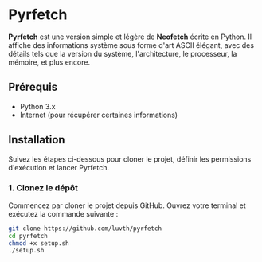 # Pyrfetch

**Pyrfetch** est une version simple et légère de **Neofetch** écrite en Python. Il affiche des informations système sous forme d'art ASCII élégant, avec des détails tels que la version du système, l'architecture, le processeur, la mémoire, et plus encore.

## Prérequis

- Python 3.x
- Internet (pour récupérer certaines informations)
  
## Installation

Suivez les étapes ci-dessous pour cloner le projet, définir les permissions d'exécution et lancer Pyrfetch.

### 1. Clonez le dépôt

Commencez par cloner le projet depuis GitHub. Ouvrez votre terminal et exécutez la commande suivante :

```bash
git clone https://github.com/luvth/pyrfetch
cd pyrfetch
chmod +x setup.sh
./setup.sh

